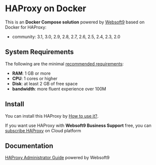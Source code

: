 # HAProxy on Docker  

This is an **Docker Compose solution** powered by [Websoft9](https://www.websoft9.com) based on Docker for HAProxy:


 - community:  3.1, 3.0, 2.9, 2.8, 2.7, 2.6, 2.5, 2.4, 2.3, 2.0


## System Requirements

The following are the minimal [recommended requirements](https://hub.docker.com/_/haproxy):

* **RAM**: 1 GB or more
* **CPU**: 1 cores or higher
* **Disk**: at least 2 GB of free space
* **bandwidth**: more fluent experience over 100M  

## Install

You can install this HAProxy by [How to use it?](https://github.com/Websoft9/docker-library#how-to-use-it).   

If you want use HAProxy with **Websoft9 Business Support** free, you can [subscribe HAProxy](https://www.websoft9.com/apps) on Cloud platform

## Documentation

[HAProxy Administrator Guide](https://support.websoft9.com/docs/haproxy) powered by Websoft9